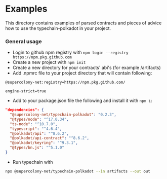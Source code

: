 # Examples

This directory contains examples of parsed contracts and pieces of advice how to use the typechain-polkadot in your project.

### General usage
- Login to github npm registry with ```npm login --registry https://npm.pkg.github.com```
- Create a new project with `npm init`
- Create a new directory for your contracts' abi's (for example /artifacts)
- Add .npmrc file to your project directory that will contain following:
```npmrc
@supercolony-net:registry=https://npm.pkg.github.com/

engine-strict=true
```
- Add to your package.json file the following and install it with `npm i`:
```json
"dependencies": {
  "@supercolony-net/typechain-polkadot": "0.2.3",
  "@types/node": "^17.0.34",
  "ts-node": "^10.7.0",
  "typescript": "^4.6.4",
  "@polkadot/api": "^8.6.2",
  "@polkadot/api-contract": "^8.6.2",
  "@polkadot/keyring": "^9.3.1",
  "@types/bn.js": "^5.1.0"
}
```
- Run typechain with
```bash
npx @supercolony-net/typechain-polkadot --in artifacts --out out
```